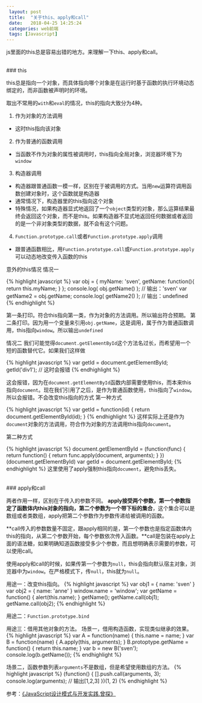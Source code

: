 ```yaml
---
 layout: post
 title:  "关于this、apply和call"
 date:   2018-04-25 14:25:24
 categories: web前端
 tags: [Javascript]
---
```


js里面的this总是容易出错的地方。来理解一下this、apply和call。

<!-- more -->

<br>
### this

this总是指向一个对象，而具体指向哪个对象是在运行时基于函数的执行环境动态绑定的，而非函数被声明时的环境。

取出不常用的`with`和`eval`的情况，this的指向大致分为4种。

1. 作为对象的方法调用
  - 这时this指向该对象
2. 作为普通的函数调用
  - 当函数不作为对象的属性被调用时，this指向全局对象，浏览器环境下为`window`
3. 构造器调用
  - 构造器跟普通函数一模一样，区别在于被调用的方式。当用`new`运算符调用函数创建对象时，这个函数就是构造器
  - 通常情况下，构造器里的this指向这个对象
  - 特殊情况，如果构造器显式地返回了一个`object`类型的对象，那么运算结果最终会返回这个对象，而不是this。如果构造器不显式地返回任何数据或者返回的是一个非对象类型的数据，就不会有这个问题。
4. `Function.prototype.call`或者`Function.prototype.apply`调用
  - 跟普通函数相比，用`Function.prototype.call`或`Function.prototype.apply`可以动态地改变传入函数的this


意外的this情况
情况一

{% highlight javascript %}
var obj = {
    myName: 'sven',
    getName: function(){
        return this.myName;
    }
};
console.log( obj.getName() ); // 输出：'sven'
var getName2 = obj.getName;
console.log( getName2() ); // 输出：undefined
{% endhighlight %}

第一条打印。符合this指向第一类，作为对象的方法调用。所以输出符合预期。
第二条打印。因为用一个变量来引用`obj.getName`，这是调用，属于作为普通函数调用，this指向`window`。所以输出`undefined`

情况二
我们可能觉得`document.getElementById`这个方法名过长，而希望用一个短的函数替代它。如果我们这样做

{% highlight javascript %}
var getId = document.getElementById;
getId('div1'); // 这时会报错
{% endhighlight %}

这会报错，因为在`document.getElementById`函数内部需要使用this，而本来this指向`document`。现在我们引用了之后，是作为普通函数使用，this指向了`window`。所以会报错。不会改变this指向的方式
第一种方式

{% highlight javascript %}
var getId = function(id) {
    return document.getElementById(id);
}
{% endhighlight %}
这样实际上还是作为`document`对象的方法调用，符合作为对象的方法调用this指向`document`。

第二种方式

{% highlight javascript %}
document.getElementById = (function(func) {
    return function() {
        return func.apply(document, arguments);
    }
})(document.getElementById)
var getId = document.getElementById;
{% endhighlight %}
这里使用了apply强制this指向`document`，避免this丢失。

<br>
### apply和call

两者作用一样，区别在于传入的参数不同。
**apply接受两个参数，第一个参数指定了函数体内this对象的指向，第二个参数为一个带下标的集合**，这个集合可以是数组或者类数组，apply把第二个参数作为参数传递给被调用的函数。

**call传入的参数数量不固定，跟apply相同的是，第一个参数也是指定函数体内this的指向，从第二个参数开始，每个参数依次传入函数。**call是包装在apply上面的语法糖，如果明确知道函数接受多少个参数，而且想明确表示需要的参数，可以使用call。

使用apply和call的时候，如果传第一个参数为`null`，this会指向默认宿主对象，浏览器中为`window`。在严格模式下，传`null`，this就为`null`。

用途一：改变this指向。
{% highlight javascript %}
var obj1 = {
    name: 'sven'
}
var obj2 = {
    name: 'anne'
}
window.name = 'window';
var getName = function() {
    alert(this.name);
}
getName();
getName.call(obj1);
getName.call(obj2);
{% endhighlight %}

用途二：`Function.prototype.bind`

用途三：借用其他对象的方法。
场景一，借用构造函数，实现类似继承的效果。
{% highlight javascript %}
var A = function(name) {
    this.name = name;
}
var B = function(name) {
    A.apply(this, arguments);
}
B.protoptype.getName = function() {
    return this.name;
}
var b = new B('sven');
console.log(b.getName());
{% endhighlight %}

场景二，函数参数列表`arguments`不是数组，但是希望使用数组的方法。
{% highlight javascript %}
(function() {
    [].push.call(arguments, 3);
    console.log(arguments); // 输出[1,2,3]
})(1, 2)
{% endhighlight %}

参考：[《JavaScript设计模式与开发实践.曾探》](https://book.douban.com/subject/26382780/)
